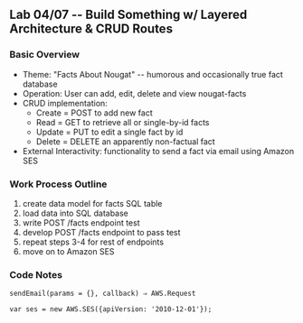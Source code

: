 ## Lab 04/07 -- Build Something w/ Layered Architecture & CRUD Routes

### Basic Overview

- Theme: "Facts About Nougat" -- humorous and occasionally true fact database
- Operation: User can add, edit, delete and view nougat-facts
- CRUD implementation:
  - Create = POST to add new fact
  - Read = GET to retrieve all or single-by-id facts
  - Update = PUT to edit a single fact by id
  - Delete = DELETE an apparently non-factual fact
- External Interactivity: functionality to send a fact via email using Amazon SES

### Work Process Outline

1. create data model for facts SQL table
2. load data into SQL database
3. write POST /facts endpoint test
4. develop POST /facts endpoint to pass test
5. repeat steps 3-4 for rest of endpoints
6. move on to Amazon SES

### Code Notes

```
sendEmail(params = {}, callback) ⇒ AWS.Request
```
```
var ses = new AWS.SES({apiVersion: '2010-12-01'});
```
